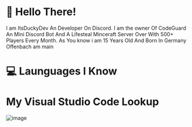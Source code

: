 # 👋 Hello There!

I am ItsDuckyDev An Developer On Discord. I am the owner Of CodeGuard An Mini Discord Bot 
And A Lifesteal Minceraft Server Over With 500+ Players Every Month.
As You know i am 15 Years Old And Born In Germany Offenbach am main 

# 💻 Launguages I Know



# My Visual Studio Code Lookup

![image](https://github.com/user-attachments/assets/f80b58e3-6568-4e39-b1ea-15f15c8f906a)
